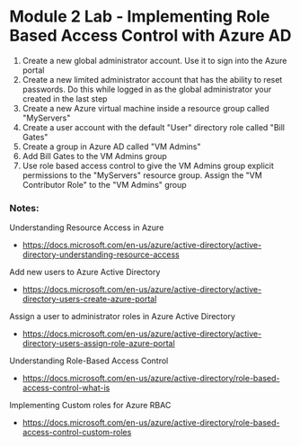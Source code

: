 # Module 2 Lab - Implementing Role Based Access Control with Azure AD

1. Create a new global administrator account. Use it to sign into the Azure portal
2. Create a new limited administrator account that has the ability to reset passwords. Do this while logged in as the global administrator your created in the last step
3. Create a new Azure virtual machine inside a resource group called "MyServers"
4. Create a user account with the default "User" directory role called "Bill Gates"
5. Create a group in Azure AD called "VM Admins"
6. Add Bill Gates to the VM Admins group
7. Use role based access control to give the VM Admins group explicit permissions to the "MyServers" resource group. Assign the "VM Contributor Role" to the "VM Admins" group


### Notes:

Understanding Resource Access in Azure
* https://docs.microsoft.com/en-us/azure/active-directory/active-directory-understanding-resource-access

Add new users to Azure Active Directory
* https://docs.microsoft.com/en-us/azure/active-directory/active-directory-users-create-azure-portal

Assign a user to administrator roles in Azure Active Directory
* https://docs.microsoft.com/en-us/azure/active-directory/active-directory-users-assign-role-azure-portal

Understanding Role-Based Access Control
* https://docs.microsoft.com/en-us/azure/active-directory/role-based-access-control-what-is

Implementing Custom roles for Azure RBAC
* https://docs.microsoft.com/en-us/azure/active-directory/role-based-access-control-custom-roles
